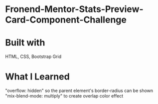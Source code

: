 # Fronend-Mentor-Stats-Preview-Card-Component-Challenge

# Built with 
HTML, CSS, Bootstrap Grid

# What I Learned
"overflow: hidden" so the parent element's border-radius can be shown
"mix-blend-mode: multiply" to create overlap color effect
